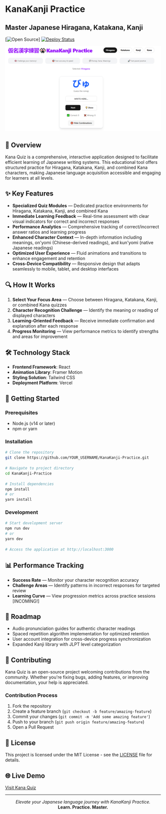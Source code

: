 # KanaKanji Practice

## Master Japanese Hiragana, Katakana, Kanji

[![Open Source](https://img.shields.io/badge/Open%20Source-Yes-brightgreen)]
[![Deploy Status](https://img.shields.io/badge/deploy-active-success)](https://kanakanji.vercel.app/)

![Kana Quiz Banner](./public/home-kana.png)

## 📘 Overview

Kana Quiz is a comprehensive, interactive application designed to facilitate efficient learning of Japanese writing systems. This educational tool offers structured practice for Hiragana, Katakana, Kanji, and combined Kana characters, making Japanese language acquisition accessible and engaging for learners at all levels.

## ✨ Key Features

- **Specialized Quiz Modules** — Dedicated practice environments for Hiragana, Katakana, Kanji, and combined Kana
- **Immediate Learning Feedback** — Real-time assessment with clear visual indicators for correct and incorrect responses
- **Performance Analytics** — Comprehensive tracking of correct/incorrect answer ratios and learning progress
- **Enhanced Character Context** — In-depth information including meanings, on'yomi (Chinese-derived readings), and kun'yomi (native Japanese readings)
- **Optimized User Experience** — Fluid animations and transitions to enhance engagement and retention
- **Cross-Device Compatibility** — Responsive design that adapts seamlessly to mobile, tablet, and desktop interfaces

## 🔍 How It Works

1. **Select Your Focus Area** — Choose between Hiragana, Katakana, Kanji, or combined Kana quizzes
2. **Character Recognition Challenge** — Identify the meaning or reading of displayed characters
3. **Learning-Oriented Feedback** — Receive immediate confirmation and explanation after each response
4. **Progress Monitoring** — View performance metrics to identify strengths and areas for improvement

## 🛠️ Technology Stack

- **Frontend Framework**: React
- **Animation Library**: Framer Motion
- **Styling Solution**: Tailwind CSS
- **Deployment Platform**: Vercel

## 🚀 Getting Started

### Prerequisites
- Node.js (v14 or later)
- npm or yarn

### Installation

```bash
# Clone the repository
git clone https://github.com/YOUR_USERNAME/KanaKanji-Practice.git

# Navigate to project directory
cd KanaKanji-Practice

# Install dependencies
npm install
# or
yarn install
```

### Development

```bash
# Start development server
npm run dev
# or
yarn dev

# Access the application at http://localhost:3000
```

## 📊 Performance Tracking

- **Success Rate** — Monitor your character recognition accuracy
- **Challenge Areas** — Identify patterns in incorrect responses for targeted review
- **Learning Curve** — View progression metrics across practice sessions [INCOMING!]

## 🔮 Roadmap

- Audio pronunciation guides for authentic character readings
- Spaced repetition algorithm implementation for optimized retention
- User account integration for cross-device progress synchronization
- Expanded Kanji library with JLPT level categorization

## 🤝 Contributing

Kana Quiz is an open-source project welcoming contributions from the community. Whether you're fixing bugs, adding features, or improving documentation, your help is appreciated.

### Contribution Process

1. Fork the repository
2. Create a feature branch (`git checkout -b feature/amazing-feature`)
3. Commit your changes (`git commit -m 'Add some amazing feature'`)
4. Push to your branch (`git push origin feature/amazing-feature`)
5. Open a Pull Request

## 📜 License

This project is licensed under the MIT License - see the [LICENSE](LICENSE.md) file for details.

## 🌐 Live Demo

[Visit Kana Quiz](https://kanakanji.vercel.app/)

---

<p align="center">
  <i>Elevate your Japanese language journey with KanaKanji Practice.</i><br>
  <b>Learn. Practice. Master.</b>
</p>
